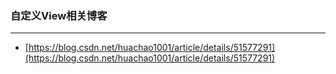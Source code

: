 ### 自定义View相关博客
---
- [https://blog.csdn.net/huachao1001/article/details/51577291](https://blog.csdn.net/huachao1001/article/details/51577291)